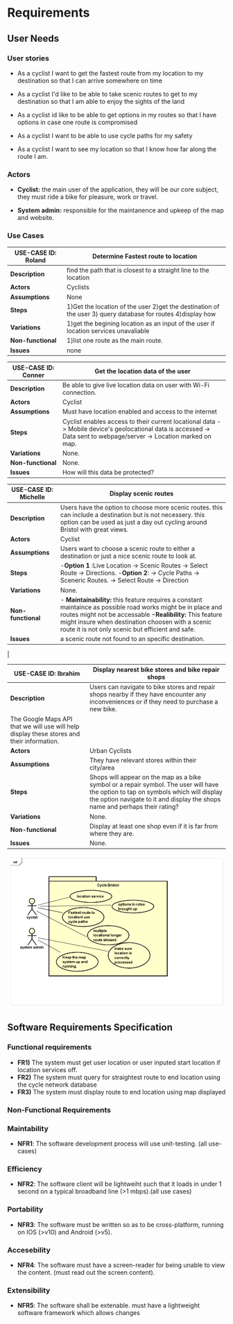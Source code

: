 # Requirements

## User Needs

### User stories
* As a cyclist I want to get the fastest route from my location to my destination so that I can arrive somewhere on time

* As a cyclist I'd like to be able to take scenic routes to get to my destination so that I am able to enjoy the sights of the land
* As a cyclist id like to be able to get options in my routes so that I have options in case one route is compromised
* As a cyclist I want to be able to use cycle paths for my safety
* As a cyclist I want to see my location so that I know how far along the route I am.

<!---TODO: Write brief user stories to explain how various actors would interact with the system to accomplish a goal.
    Express these in the form from agile development:- As a (role) I want (goal) so that (benefit).--->

### Actors
* **Cyclist:** the main user of the application, they will be our core subject, they must ride a bike for pleasure, work or travel.

* **System admin:** responsible for the maintanence and upkeep of the map and website.
<!---TODO: List and describe the actors/users for this product.--->

### Use Cases
<!---TODO: Describe each use case (one per team member).
    Give each use case a unique ID, e.g. UC1, UC2, ...
    Summarise these using the use-case template below.--->


<!---Roland---> 
| USE-CASE ID: Roland | Determine Fastest route to location | 
| -------------------------------------- | ------------------- |
| **Description** | find the path that is closest to a straight line to the location |
| **Actors** | Cyclists |
| **Assumptions** | None</td></tr>
| **Steps** | 1)Get the location of the user 2)get the destination of the user 3) query database for routes 4)display how  |
| **Variations** | 1)get the begining location as an input of the user if location services unavaliable |
| **Non-functional** | 1)list one route as the main route. |
| **Issues** | none |
<!---Conner--->
| USE-CASE ID: Conner | Get the location data of the user | 
| -------------------------------------- | ------------------- |
| **Description** | Be able to give live location data on user with Wi-Fi connection. |
| **Actors** | Cyclist |
| **Assumptions** | Must have location enabled and access to the internet</td></tr>
| **Steps** | Cyclist enables access to their current locational data -> Mobile device's geolocational data is accessed -> Data sent to webpage/server -> Location marked on map. |
| **Variations** | None. |
| **Non-functional** | None. |
| **Issues** | How will this data be protected? |
<!---Michelle--->
| USE-CASE ID: Michelle | Display scenic routes | 
| -------------------------------------- | ------------------- |
| **Description** |Users have the option to choose more scenic routes. this can include a destination but is not necessery. this option can be used as just a day out cycling around Bristol with great views. 
| **Actors** |Cyclist| 
| **Assumptions** | Users want to choose a scenic route to either a destination or just a nice scenic route to look at.
| **Steps** | -**Option 1** :Live Location -> Scenic Routes -> Select Route -> Directions. -**Option 2**: -> Cycle Paths -> Sceneric Routes. -> Select Route -> Direction  |
| **Variations** | None. |
| **Non-functional** |- **Maintainability:** this feature requires a constant maintaince as possible road works might be in place and routes might not be accessable                                                               **-Realibility:** This feature might insure when destination choosen with a scenic route it is not only scenic but efficient and safe. |
| **Issues** |a scenic route not found to an specific destination.
 <!---If an user wishes to choose more scenic route to a specific destination. an option might not always be available to them.--->
  |
<!---Ibrahim--->
| USE-CASE ID: Ibrahim | Display nearest bike stores and bike repair shops | 
| -------------------------------------- | ------------------- |
| **Description** | Users can navigate to bike stores and repair shops nearby if they have encounter any inconveniences or if they need to purchase a new bike.
                    The Google Maps API that we will use will help display these stores and their information. |
| **Actors** | Urban Cyclists |
| **Assumptions** | They have relevant stores within their city/area |
| **Steps** | Shops will appear on the map as a bike symbol or a repair symbol. The user will have the option to tap on symbols which will display the option navigate to it and display the shops name and perhaps their rating? |
| **Variations** | None. |
| **Non-functional** | Display at least one shop even if it is far from where they are. |
| **Issues** | None. |

<!-- TODO: Your Use-Case diagram should include all use-cases. -->

![Insert your Use-Case Diagram Here](images/Use_case_diagram_ISD-RD.png)

## Software Requirements Specification
### Functional requirements

<!---TODO: create a list of functional requirements. 
    e.g. "The system shall ..."
    Give each functional requirement a unique ID. e.g. FR1, FR2, ...
   Indicate which UC the requirement comes from.--->
* **FR1)** The system must get user location or user inputed start location if location services off.
* **FR2)** The system must query for straightest route to end location using the cycle network database
* **FR3)** The system must display route to end location using map displayed

### Non-Functional Requirements
### Maintability
* **NFR1**: The software development process will use unit-testing. (all use-cases)
### Efficiency
* **NFR2**: The software client will be lightweiht such that it loads in under 1 second on a typical broadband line (>1 mbps).(all use cases)
### Portability
* **NFR3**: The software must be written so as to be cross-platform, running on IOS (>v10) and Android (>v5).
### Accesebility 
* **NFR4**: The software must have a screen-reader for being unable to view the content. (must read out the screen content).
### Extensibility
* **NFR5**: The software shall be extenable. must have a lightweight software framework which allows changes 
